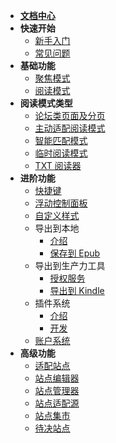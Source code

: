* [**文档中心**](Home.md)
* **快速开始**
  * [新手入门](入门指南（-操作指引-）)
  * [常见问题](FAQ)
* **基础功能**
  * [聚焦模式](聚焦模式.md)
  * [阅读模式](阅读模式.md)
* **阅读模式类型**
  * [论坛类页面及分页](论坛类页面及分页)
  * [主动适配阅读模式](主动适配阅读模式)
  * [智能匹配模式](智能适配模式)
  * [临时阅读模式](临时阅读模式)
  * [TXT 阅读器](TXT-阅读器)
* **进阶功能**
  * [快捷键](快捷键)
  * [浮动控制面板](浮动控制面板（FAP）与浮动控制栏（FAB）)
  * [自定义样式](自定义样式)
  * 导出到本地
    * [介绍](保存到本地)
    * [保存到 Epub](发送到-Epub)
  * 导出到生产力工具
    * [授权服务](授权服务)
    * [导出到 Kindle](发送到-Kindle)
  * 插件系统
    * [介绍](插件系统)
    * [开发](插件编写)
  * [账户系统](账户系统)
* **高级功能**
  * [适配站点](适配站点)
  * [站点编辑器](站点编辑器)
  * [站点管理器](站点管理器)
  * [站点适配源](站点适配源)
  * [站点集市](站点集市)
  * [待决站点](待决站点)